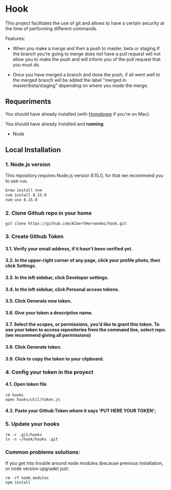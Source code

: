 # Hook

This project facilitates the use of git and allows to have a certain security at the time of performing different commands.

Features:

- When you make a merge and then a push to master, beta or staging if the branch you're going to merge does not have a pull request will not allow you to make the push and will inform you of the pull request that you must do.

- Once you have merged a branch and done the push, if all went well to the merged branch will be added the label "merged in master/beta/staging" depending on where you made the merge.


## Requeriments

You should have already installed (with [Homebrew](http://brew.sh) if you're on Mac).

You should have already installed and **running**:

- Node 

## Local Installation

### 1. Node.js version

This repository requires Node.js version 8.15.0, for that we recommend you to use `nvm`.

```bash
brew install nvm
nvm install 8.15.0
nvm use 8.15.0
```

### 2. Clone Github repo in your home

```
git clone https://github.com/AlbertHernandez/hook.git
```

### 3. Create Github Token

#### 3.1. Verify your email address, if it hasn't been verified yet.

#### 3.2. In the upper-right corner of any page, click your profile photo, then click Settings.

#### 3.3. In the left sidebar, click Developer settings.

#### 3.4. In the left sidebar, click Personal access tokens.

#### 3.5. Click Generate new token.

#### 3.6. Give your token a descriptive name.

#### 3.7. Select the scopes, or permissions, you'd like to grant this token. To use your token to access repositories from the command line, select repo. (we recommend giving all permissions)

#### 3.8. Click Generate token.

#### 3.9. Click  to copy the token to your clipboard.

### 4. Config your token in the proyect

#### 4.1. Open token file

```
cd hooks
open hooks/util/token.js
```

#### 4.2. Paste your Github Token where it says 'PUT HERE YOUR TOKEN';

### 5. Update your hooks

```
rm -r .git/hooks
ln -s ~/hook/hooks .git
```

### Common problems solutions:

If you get into trouble around node modules (because previous installation, or node version upgrade) just:

```
rm -rf node_modules
npm install
```
